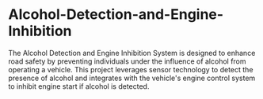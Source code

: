 # Alcohol-Detection-and-Engine-Inhibition
The Alcohol Detection and Engine Inhibition System is designed to enhance road safety by preventing individuals under the influence of alcohol from operating a vehicle. This project leverages sensor technology to detect the presence of alcohol and integrates with the vehicle's engine control system to inhibit engine start if alcohol is detected.
